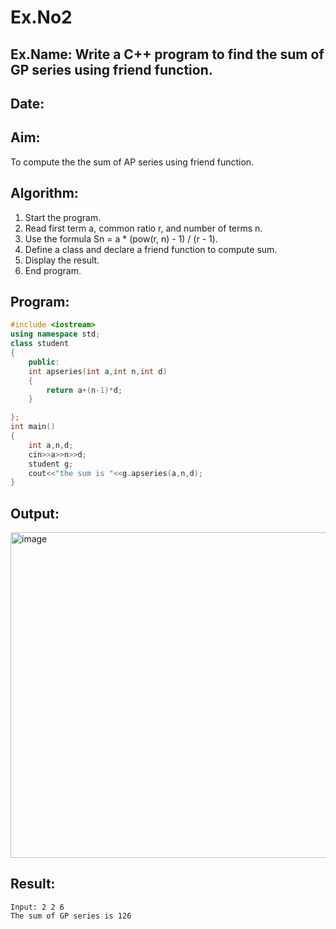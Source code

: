# Ex.No2
## Ex.Name: Write a C++ program to find the sum of GP series using friend function.
## Date:

## Aim:
To compute the the sum of AP series using friend function.

## Algorithm:
1. Start the program.
2. Read first term a, common ratio r, and number of terms n.
3. Use the formula Sn = a * (pow(r, n) - 1) / (r - 1).
4. Define a class and declare a friend function to compute sum.
5. Display the result.
6. End program.

## Program:
```cpp
#include <iostream>
using namespace std;
class student
{
    public:
    int apseries(int a,int n,int d)
    {
        return a+(n-1)*d;
    }

};
int main()
{
    int a,n,d;
    cin>>a>>n>>d;
    student g;
    cout<<"the sum is "<<g.apseries(a,n,d);
}
```

## Output:
<img width="694" height="521" alt="image" src="https://github.com/user-attachments/assets/aa617712-2565-4671-a6b3-c624c303e398" />



## Result:
```
Input: 2 2 6
The sum of GP series is 126
```
